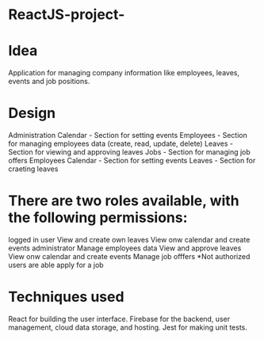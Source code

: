 # ReactJS-project-

# Idea
Application for managing company information like employees, leaves, events and job positions. 

# Design
Administration
Calendar - Section for setting events
Employees - Section for managing employees data (create, read, update, delete)
Leaves - Section for viewing and approving leaves
Jobs - Section for managing job offers
Employees
Calendar - Section for setting events
Leaves - Section for craeting leaves

# There are two roles available, with the following permissions:
logged in user
View and create own leaves
View onw calendar and create events
administrator 
Manage employees data
View and approve leaves
View onw calendar and create events
Manage job offfers
*Not authorized users are able apply for a job

# Techniques used
React for building the user interface.
Firebase for the backend, user management, cloud data storage, and hosting.
Jest for making unit tests.
